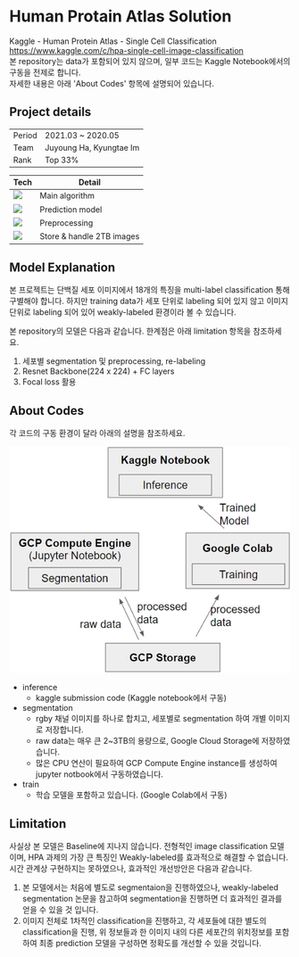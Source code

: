 <h1>Human Protain Atlas Solution</h1>

Kaggle - Human Protein Atlas - Single Cell Classification    
https://www.kaggle.com/c/hpa-single-cell-image-classification   
본 repository는 data가 포함되어 있지 않으며, 일부 코드는 Kaggle Notebook에서의 구동을 전제로 합니다.   
자세한 내용은 아래 'About Codes' 항목에 설명되어 있습니다.

<h2>Project details</h2>

|||
|---|---|
|Period|2021.03 ~ 2020.05|
|Team|Juyoung Ha, Kyungtae Im|
|Rank|Top 33%|

|Tech|Detail|
|---|---|
|<img src="https://img.shields.io/badge/Python-3776AB?style=flat-square&logo=Python&logoColor=white"/>|Main algorithm|
|<img src="https://img.shields.io/badge/Tensorflow-FF6F00?style=flat-square&logo=Tensorflow&logoColor=white"/>|Prediction model|
|<img src="https://img.shields.io/badge/OpenCV-5C3EE8?style=flat-square&logo=OpenCV&logoColor=white"/>|Preprocessing|
|<img src="https://img.shields.io/badge/GCP-4285F4?style=flat-square&logo=GoogleCloud&logoColor=white"/>|Store & handle 2TB images|

<h2>Model Explanation</h2>

본 프로젝트는 단백질 세포 이미지에서 18개의 특징을 multi-label classification 통해 구별해야 합니다.
하지만 training data가 세포 단위로 labeling 되어 있지 않고 이미지 단위로 labeling 되어 있어 weakly-labeled 환경이라 볼 수 있습니다.

본 repository의 모델은 다음과 같습니다. 한계점은 아래 limitation 항목을 참조하세요.

1. 세포별 segmentation 및 preprocessing, re-labeling
2. Resnet Backbone(224 x 224) + FC layers
3. Focal loss 활용


<h2>About Codes</h2>

각 코드의 구동 환경이 달라 아래의 설명을 참조하세요.

![structure](structure.jpg)

* inference
    - kaggle submission code (Kaggle notebook에서 구동)
* segmentation
    - rgby 채널 이미지를 하나로 합치고, 세포별로 segmentation 하여 개별 이미지로 저장합니다.
    - raw data는 매우 큰 2~3TB의 용량으로, Google Cloud Storage에 저장하였습니다.
    - 많은 CPU 연산이 필요하여 GCP Compute Engine instance를 생성하여 jupyter notbook에서 구동하였습니다.
* train
    - 학습 모델을 포함하고 있습니다. (Google Colab에서 구동)

<h2>Limitation</h2>

사실상 본 모델은 Baseline에 지나지 않습니다.
전형적인 image classification 모델이며, HPA 과제의 가장 큰 특징인 Weakly-labeled를 효과적으로 해결할 수 없습니다.
시간 관계상 구현하지는 못하였으나, 효과적인 개선방안은 다음과 같습니다.

1. 본 모델에서는 처음에 별도로 segmentaion을 진행하였으나, weakly-labeled segmentation 논문을 참고하여 segmentation을 진행하면 더 효과적인 결과를 얻을 수 있을 것 입니다.
2. 이미지 전체로 1차적인 classification을 진행하고, 각 세포들에 대한 별도의 classification을 진행, 위 정보들과 한 이미지 내의 다른 세포간의 위치정보를 포함하여 최종 prediction 모델을 구성하면 정확도를 개선할 수 있을 것입니다.